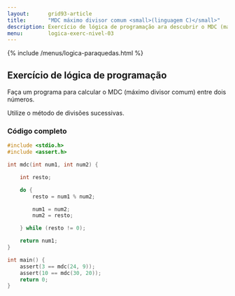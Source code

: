 ```yaml
---
layout:      grid93-article
title:       "MDC máximo divisor comum <small>(linguagem C)</small>"
description: Exercício de lógica de programação ara descubrir o MDC (máximo divisor comum).
menu:        logica-exerc-nivel-03
---
```


{% include /menus/logica-paraquedas.html %}

Exercício de lógica de programação
---

Faça um programa para calcular o MDC (máximo divisor comum) entre dois números.

Utilize o método de divisões sucessivas.


### Código completo

```c
#include <stdio.h>
#include <assert.h>

int mdc(int num1, int num2) {

    int resto;

    do {
        resto = num1 % num2;

        num1 = num2;
        num2 = resto;

    } while (resto != 0);

    return num1;
}

int main() {
    assert(3 == mdc(24, 9));
    assert(10 == mdc(30, 20));
    return 0;
}
```